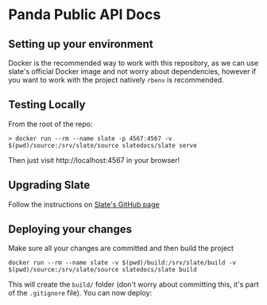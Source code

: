 Panda Public API Docs
========

Setting up your environment
-----------------------

Docker is the recommended way to work with this repository, as we can use slate's official Docker image and not worry
about dependencies, however if you want to work with the project natively `rbenv` is recommended.

Testing Locally
-----------------------

From the root of the repo:
```
> docker run --rm --name slate -p 4567:4567 -v $(pwd)/source:/srv/slate/source slatedocs/slate serve
```

Then just visit http://localhost:4567 in your browser!

Upgrading Slate
-----------------------

Follow the instructions on [Slate's GitHub page](https://github.com/slatedocs/slate/wiki/Updating-Slate)

Deploying your changes
-----------------------

Make sure all your changes are committed and then build the project

```
docker run --rm --name slate -v $(pwd)/build:/srv/slate/build -v $(pwd)/source:/srv/slate/source slatedocs/slate build
```

This will create the `build/` folder (don't worry about committing this, it's part of the `.gitignore` file). You can now 
deploy: 
